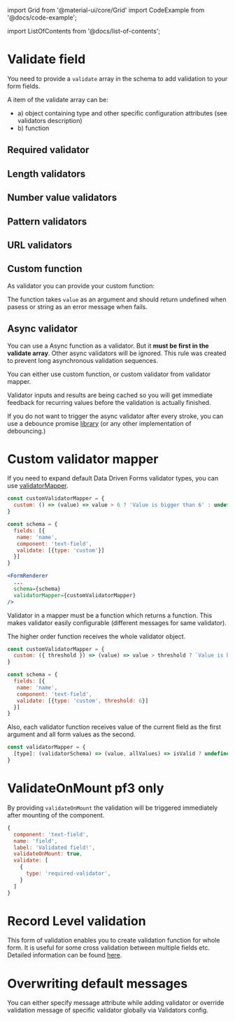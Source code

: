 import Grid from '@material-ui/core/Grid'
import CodeExample from '@docs/code-example';

import ListOfContents from '@docs/list-of-contents';

<Grid container item>
<Grid item xs={12} md={10}>

# Validate field

You need to provide a `validate` array in the schema to add validation to your form fields.

A item of the validate array can be:
* a) object containing type and other specific configuration attributes (see validators description)
* b) function

## Required validator

<CodeExample source="components/validators/required-validator" mode="preview" />

## Length validators

<CodeExample mode="preview" source="components/validators/length-validators" />

## Number value validators

<CodeExample mode="preview" source="components/validators/number-validator" />

## Pattern validators

<CodeExample mode="preview" source="components/validators/pattern-validator" />

## URL validators

<CodeExample mode="preview" source="components/validators/url-validator" />

## Custom function

As validator you can provide your custom function:

<CodeExample mode="preview" source="components/validators/custom-function" />

The function takes `value` as an argument and should return undefined when pasess or string as an error message when fails.

## Async validator

You can use a Async function as a validator. But it **must be first in the validate array**. Other async validators will be ignored. This rule was created to prevent long asynchronous validation sequences.

You can either use custom function, or custom validator from validator mapper.

<CodeExample mode="preview" source="components/validators/async-validator" />


Validator inputs and results are being cached so you will get immediate feedback for recurring values before the validation is actually finished.

If you do not want to trigger the async validator after every stroke, you can use a debounce promise [library](https://github.com/slorber/awesome-debounce-promise)
(or any other implementation of debouncing.)

# Custom validator mapper

If you need to expand default Data Driven Forms validator types, you can use [validatorMapper](/renderer/renderer-api#optionalprops).

```jsx
const customValidatorMapper = {
  custom: () => (value) => value > 6 ? 'Value is bigger than 6' : undefined
}

const schema = {
  fields: [{
   name: 'name',
   component: 'text-field',
   validate: [{type: 'custom'}]
  }]
}

<FormRenderer
  ...
  schema={schema}
  validatorMapper={customValidatorMapper}
/>

```

Validator in a mapper must be a function which returns a function. This makes validator easily configurable (different messages for same validator).

The higher order function receives the whole validator object.

```jsx
const customValidatorMapper = {
  custom: ({ threshold }) => (value) => value > threshold ? `Value is bigger than ${threshold}` : undefined
}

const schema = {
  fields: [{
   name: 'name',
   component: 'text-field',
   validate: [{type: 'custom', threshold: 6}]
  }]
}
```

Also, each validator function receives value of the current field as the first argument and all form values as the second.

```jsx
const validatorMapper = {
  [type]: (validatorSchema) => (value, allValues) => isValid ? undefined : 'error message'
}
```

# ValidateOnMount pf3 only

By providing `validateOnMount` the validation will be triggered immediately after mounting of the component.

```jsx
{
  component: 'text-field',
  name: 'field',
  label: 'Validated field!',
  validateOnMount: true,
  validate: [
    {
      type: 'required-validator',
    }
  ]
}
```

# Record Level validation

This form of validation enables you to create validation function for whole form. It is useful for some cross validation between multiple fields etc.
Detailed information can be found [here](https://final-form.org/docs/react-final-form/examples/record-level-validation).

<CodeExample mode="preview" source="components/validators/record-level-validation" />

# Overwriting default messages

You can either specify message attribute while adding validator or override validation message of specific validator globally via Validators config.

<CodeExample mode="preview" source="components/validators/global-message" />

</Grid>
<Grid item xs={false} md={2}>
  <ListOfContents file="renderer/validators" />
</Grid>
</Grid>